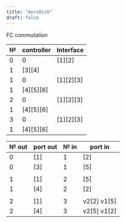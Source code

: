 ```yaml
---
title: "AeroDisk"
draft: false
---
```


FC commutation

№|controller|Interface
-|----------|---------
0|0         |[1][2]
 |1         |[3][4]
1|0         |[1][2][3]
 |1         |[4][5][6]
2|0         |[1][2][3]
 |1         |[4][5][6]
3|0         |[1][2][3]
 |1         |[4][5][6]

№ out|port out|№ in|port in
-----|--------|----|-------
0    |[1]     |1   |[2]
0    |[3]     |1   |[5]
     |        |    |
1    |[1]     |2   |[5]
1    |[4]     |2   |[2]
     |        |    | 
2    |[1]     |3   |v2[2] v1[5]
2    |[4]     |3   |v2[5] v1[2]
